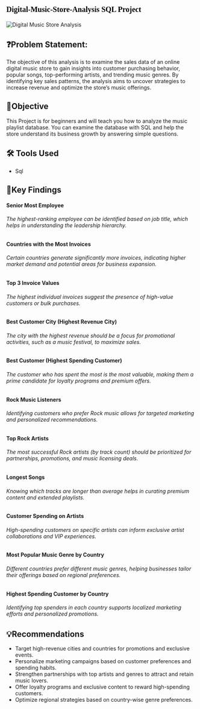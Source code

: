 # <p style="font-family: Cambria, serif; font-size: 20px; color: black;"> Digital-Music-Store-Analysis SQL Project</p>

<!--###### **Why we are Doing This Project**-->

<!-- **Digital Music Store Analysis** means analyzing the data of an online music store. This involves examining which songs are selling the most, which artists or genres are popular, customer purchasing behavior, and how sales and revenue can be increased.-->



![Digital Music Store Analysis](https://github.com/user-attachments/assets/d885cc36-94a1-4d51-b5d1-e746822c373f)



## ❓Problem Statement:
The objective of this analysis is to examine the sales data of an online digital music store to gain insights into customer purchasing behavior, popular songs, top-performing artists, and trending music genres. By identifying key sales patterns, the analysis aims to uncover strategies to increase revenue and optimize the store’s music offerings.





## 🎯Objective
This Project is for beginners and will teach you how to analyze the music playlist database. You can examine the database with SQL and help the store understand its business growth by answering simple questions.








## 🛠️ Tools Used

- Sql






## 🔎Key Findings

#### **Senior Most Employee**

 ###### The highest-ranking employee can be identified based on job title, which helps in understanding the leadership hierarchy.


#### **Countries with the Most Invoices**

 ###### Certain countries generate significantly more invoices, indicating higher market demand and potential areas for business expansion.


#### **Top 3 Invoice Values**

 ###### The highest individual invoices suggest the presence of high-value customers or bulk purchases.


#### **Best Customer City (Highest Revenue City)**

 ###### The city with the highest revenue should be a focus for promotional activities, such as a music festival, to maximize sales.


#### **Best Customer (Highest Spending Customer)**

 ###### The customer who has spent the most is the most valuable, making them a prime candidate for loyalty programs and premium offers.


#### **Rock Music Listeners**

 ###### Identifying customers who prefer Rock music allows for targeted marketing and personalized recommendations.


#### **Top Rock Artists**

 ###### The most successful Rock artists (by track count) should be prioritized for partnerships, promotions, and music licensing deals.


#### **Longest Songs**

 ###### Knowing which tracks are longer than average helps in curating premium content and extended playlists.


#### **Customer Spending on Artists**

 ###### High-spending customers on specific artists can inform exclusive artist collaborations and VIP experiences.


#### **Most Popular Music Genre by Country**

 ###### Different countries prefer different music genres, helping businesses tailor their offerings based on regional preferences.


#### **Highest Spending Customer by Country**

 ###### Identifying top spenders in each country supports localized marketing efforts and personalized promotions.



## 💡Recommendations

 - Target high-revenue cities and countries for promotions and exclusive events.
 - Personalize marketing campaigns based on customer preferences and spending habits.
 - Strengthen partnerships with top artists and genres to attract and retain music lovers.
 - Offer loyalty programs and exclusive content to reward high-spending customers.
 - Optimize regional strategies based on country-wise genre preferences.





























